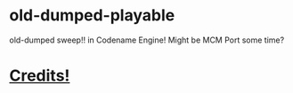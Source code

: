 # old-dumped-playable
old-dumped sweep!! in Codename Engine!
Might be MCM Port some time?

# [Credits!]()